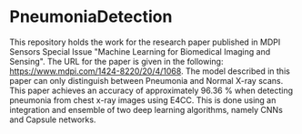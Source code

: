 # PneumoniaDetection

This repository holds the work for the research paper published in MDPI Sensors Special Issue "Machine Learning for Biomedical Imaging and Sensing". The URL for the paper is given in the following: https://www.mdpi.com/1424-8220/20/4/1068. The model described in this paper can only distinguish between Pneumonia and Normal X-ray scans. This paper achieves an accuracy of approximately 96.36 % when detecting pneumonia from chest x-ray images using E4CC. This is done using an integration and ensemble of two deep learning algorithms, namely CNNs and Capsule networks.

